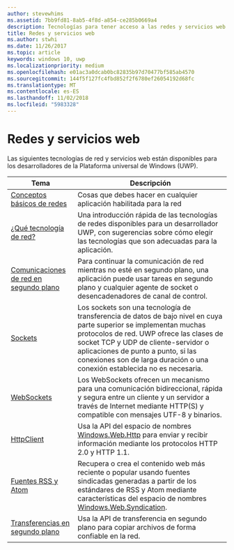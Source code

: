 ```yaml
---
author: stevewhims
ms.assetid: 7bb9fd81-8ab5-4f8d-a854-ce285b0669a4
description: Tecnologías para tener acceso a las redes y servicios web.
title: Redes y servicios web
ms.author: stwhi
ms.date: 11/26/2017
ms.topic: article
keywords: windows 10, uwp
ms.localizationpriority: medium
ms.openlocfilehash: e01ac3a0dcab0bc82835b97d70477bf585ab4570
ms.sourcegitcommit: 144f5f127fc4fbd852f2f6780ef26054192d68fc
ms.translationtype: MT
ms.contentlocale: es-ES
ms.lasthandoff: 11/02/2018
ms.locfileid: "5983328"
---
```

# <a name="networking-and-web-services"></a>Redes y servicios web

Las siguientes tecnologías de red y servicios web están disponibles para los desarrolladores de la Plataforma universal de Windows (UWP).

| Tema | Descripción |
| - | - |
| [Conceptos básicos de redes](networking-basics.md) | Cosas que debes hacer en cualquier aplicación habilitada para la red |
| [¿Qué tecnología de red?](which-networking-technology.md) | Una introducción rápida de las tecnologías de redes disponibles para un desarrollador UWP, con sugerencias sobre cómo elegir las tecnologías que son adecuadas para la aplicación. |
| [Comunicaciones de red en segundo plano](network-communications-in-the-background.md) | Para continuar la comunicación de red mientras no esté en segundo plano, una aplicación puede usar tareas en segundo plano y cualquier agente de socket o desencadenadores de canal de control. |
| [Sockets](sockets.md) | Los sockets son una tecnología de transferencia de datos de bajo nivel en cuya parte superior se implementan muchas protocolos de red. UWP ofrece las clases de socket TCP y UDP de cliente-servidor o aplicaciones de punto a punto, si las conexiones son de larga duración o una conexión establecida no es necesaria. |
| [WebSockets](websockets.md) | Los WebSockets ofrecen un mecanismo para una comunicación bidireccional, rápida y segura entre un cliente y un servidor a través de Internet mediante HTTP(S) y compatible con mensajes UTF-8 y binarios. |
| [HttpClient](httpclient.md) | Usa la API del espacio de nombres [Windows.Web.Http](https://msdn.microsoft.com/library/windows/apps/dn279692) para enviar y recibir información mediante los protocolos HTTP 2.0 y HTTP 1.1. |
| [Fuentes RSS y Atom](web-feeds.md) | Recupera o crea el contenido web más reciente o popular usando fuentes sindicadas generadas a partir de los estándares de RSS y Atom mediante características del espacio de nombres [Windows.Web.Syndication](https://msdn.microsoft.com/library/windows/apps/br243632). |
| [Transferencias en segundo plano](background-transfers.md) | Usa la API de transferencia en segundo plano para copiar archivos de forma confiable en la red. |
